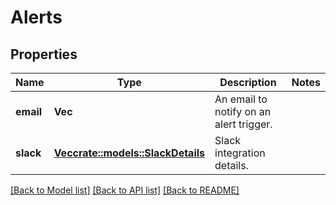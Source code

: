 # Alerts

## Properties

Name | Type | Description | Notes
------------ | ------------- | ------------- | -------------
**email** | **Vec<String>** | An email to notify on an alert trigger. | 
**slack** | [**Vec<crate::models::SlackDetails>**](slack_details.md) | Slack integration details. | 

[[Back to Model list]](../README.md#documentation-for-models) [[Back to API list]](../README.md#documentation-for-api-endpoints) [[Back to README]](../README.md)


